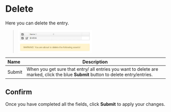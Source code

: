 # Delete

Here you can delete the entry.

><img src="../../../../images/module-overview4.jpg" alt="module-overview4" style="width: 50%; display: block"></a>

**Name** | **Description** 
:--- | ---
Submit | When you get sure that entry/ all entries you want to delete are marked, click the blue **Submit** button to delete entry/entries.

## Confirm 

Once you have completed all the fields, click **Submit** to apply your changes.